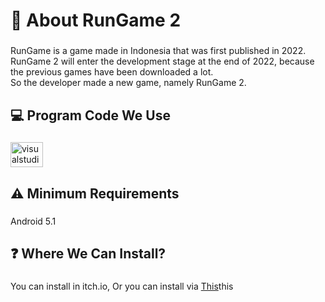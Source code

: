 <h1 align="left">🚀 About RunGame 2</h1>

###

<p align="left">RunGame is a game made in Indonesia that was first published in 2022. <br>RunGame 2 will enter the development stage at the end of 2022, because the previous games have been downloaded a lot. <br>So the developer made a new game, namely RunGame 2.</p>

###

<h2 align="left">💻 Program Code We Use</h2>

###

<div align="left">
  <img src="https://cdn.jsdelivr.net/gh/devicons/devicon/icons/visualstudio/visualstudio-plain.svg" height="40" width="52" alt="visualstudio logo"  />
</div>

###

<h2 align="left">⚠️ Minimum Requirements</h2>

###

<p align="left">Android 5.1</p>

###

<h2 align="left">❓ Where We Can Install?</h2>

###

<p align="left">You can install in itch.io, Or you can install via <a href="https://www.w3schools.com/">This</a>this</p>


###
